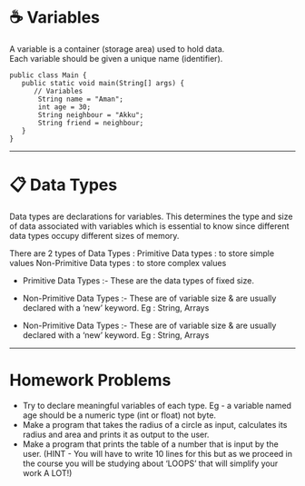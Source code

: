 # ☕ Variables

A variable is a container (storage area) used to hold data.  
Each variable should be given a unique name (identifier).

```
public class Main {
   public static void main(String[] args) {
      // Variables
       String name = "Aman";
       int age = 30;
       String neighbour = "Akku";
       String friend = neighbour;
   }
}
```
---

# 📋 Data Types

Data types are declarations for variables. This determines the type and size of  data associated with variables which is essential to know since different data  types occupy different sizes of memory.

There are 2 types of Data Types :
Primitive Data types : to store simple values
Non-Primitive Data types : to store complex values



 - Primitive Data Types :- 
These are the data types of fixed size.

 - Non-Primitive Data Types :- 
These are of variable size & are usually declared with a ‘new’ keyword.
	Eg : String, Arrays
  
- Non-Primitive Data Types :- 
These are of variable size & are usually declared with a ‘new’ keyword.
	Eg : String, Arrays

---
# Homework Problems
- Try to declare meaningful variables of each type. Eg - a variable named age should be a numeric type (int or float) not byte.
- Make a program that takes the radius of a circle as input, calculates its radius and area and prints it as output to the user.
- Make a program that prints the table of a number that is input by the user. 
(HINT - You will have to write 10 lines for this but as we proceed in the course you will be studying about ‘LOOPS’ that will simplify your work A LOT!)

